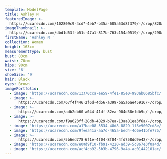```yaml
---
template: ModelPage
title: Ashley N
featuredImage: >-
  https://ucarecdn.com/102809c9-4cd7-4eb7-b35a-685a53d8f379/-/crop/828x372/0,79/-/preview/
imageThumbnail: >-
  https://ucarecdn.com/dbd1d53f-b51c-47a1-817b-763c154a9519/-/crop/298x407/53,10/-/preview/
firstName: 'Ashley N '
collection: Women
height: 163cm
measurementType: bust
bust: 83cm
waist: 70cm
hips: 90cm
size: '6'
shoeSize: '9'
hair: Black
eyes: Brown
imagePortfolio:
  - image: 'https://ucarecdn.com/13370cca-ee59-4fe1-85e0-993ab0685bfc/'
  - image: >-
      https://ucarecdn.com/67f4f446-2f6d-4d56-a399-ba5a6ae45916/-/crop/1804x2129/0,87/-/preview/
  - image: >-
      https://ucarecdn.com/adb2db60-a044-41df-82ea-904d38efdb9c/-/crop/599x945/0,225/-/preview/
  - image: >-
      https://ucarecdn.com/f9a623ff-28db-4829-b7ea-13aa81ea3f6a/-/crop/1787x1848/0,269/-/preview/
  - image: 'https://ucarecdn.com/a17bae08-5534-48d8-8829-1f3e9007cd8e/'
  - image: 'https://ucarecdn.com/9feea41a-aa7d-465a-bed4-4d6e41bfe775/'
  - image: >-
      https://ucarecdn.com/5b6ed778-6f1e-4f04-8f04-4fd758dd9e42/-/crop/716x838/36,333/-/preview/
  - image: 'https://ucarecdn.com/e08d9f10-fb91-4220-ad39-5c867e3f0a4d/'
  - image: 'https://ucarecdn.com/acf4cb92-5b3b-4796-9a4a-ac01442101ac/'
---
```


